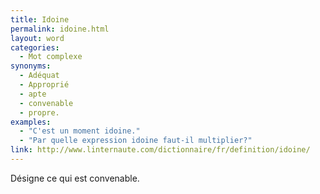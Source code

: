 ```yaml
---
title: Idoine
permalink: idoine.html
layout: word
categories:
  - Mot complexe
synonyms:
  - Adéquat
  - Approprié
  - apte
  - convenable
  - propre.
examples:
  - "C'est un moment idoine."
  - "Par quelle expression idoine faut-il multiplier?"
link: http://www.linternaute.com/dictionnaire/fr/definition/idoine/
---
```


Désigne ce qui est convenable.

